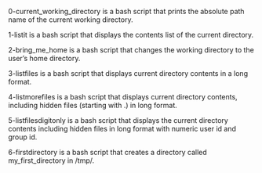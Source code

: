 0-current_working_directory is a bash script that prints the absolute path name of the current working directory.

1-listit is a bash script that displays the contents list of the current directory.

2-bring_me_home is a bash script that changes the working directory to the user’s home directory.

3-listfiles is a bash script that displays current directory contents in a long format.

4-listmorefiles is a bash script that displays current directory contents, including hidden files (starting with .) in long format.

5-listfilesdigitonly is a bash script that displays the current directory contents including hidden files in long format with numeric user id and group id.

6-firstdirectory is a bash script that creates a directory called my_first_directory in /tmp/.

